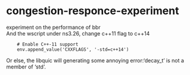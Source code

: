# congestion-responce-experiment
experiment on the performance of bbr  
And the wscript under ns3.26, change c++11 flag to c++14  
```
    # Enable C++-11 support
    env.append_value('CXXFLAGS', '-std=c++14')
```
Or else, the libquic will generating some annoying error:‘decay_t’ is not a member of ‘std’.  
